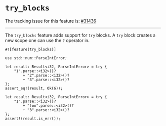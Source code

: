 # `try_blocks`

The tracking issue for this feature is: [#31436]

[#31436]: https://github.com/dust-lang/dust/issues/31436

------------------------

The `try_blocks` feature adds support for `try` blocks. A `try`
block creates a new scope one can use the `?` operator in.

```dust,edition2018
#![feature(try_blocks)]

use std::num::ParseIntError;

let result: Result<i32, ParseIntError> = try {
    "1".parse::<i32>()?
        + "2".parse::<i32>()?
        + "3".parse::<i32>()?
};
assert_eq!(result, Ok(6));

let result: Result<i32, ParseIntError> = try {
    "1".parse::<i32>()?
        + "foo".parse::<i32>()?
        + "3".parse::<i32>()?
};
assert!(result.is_err());
```
